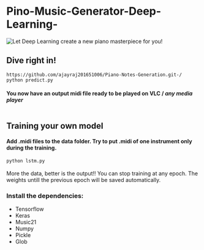 # Pino-Music-Generator-Deep-Learning-

![Let Deep Learning create a new piano masterpiece for you!](https://blog-c7ff.kxcdn.com/blog/wp-content/uploads/2018/05/8.jpg)
## Dive right in!
`https://github.com/ajayraj201651006/Piano-Notes-Generation.git-/`</br>
`python predict.py`</br>
#### You now have an output midi file ready to be played on VLC / *any media player*<br><br>
## Training your own model
#### Add .midi files to the data folder. Try to put .midi of one instrument only during the training.
`python lstm.py`<br><br>
More the data, better is the output!!
You can stop training at any epoch. The weights untill the previous epoch will be saved automatically.
### Install the dependencies:
* Tensorflow</br>
* Keras</br>
* Music21</br>
* Numpy</br>
* Pickle</br>
* Glob  </br>
